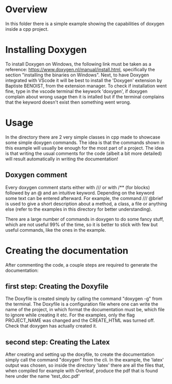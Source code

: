 # Overview
In this folder there is a simple example showing the capabilities of doxygen inside a cpp project.

# Installing Doxygen 
To install Doxygen on Windows, the following link must be taken as a reference: https://www.doxygen.nl/manual/install.html, specifically the section "installing the binaries on Windows".
Next, to have Doxygen integrated with VScode it will be best to install the 'Doxygen' extension by Baptiste BENOIST, from the extension manager.
To check if installation went fine, type in the vscode terminal the keywork 'doxygen', if doxygen complain about wrong usage then it is intalled but if the terminal complains that the keyword doesn't exist then something went wrong.

# Usage
In the directory there are 2 very simple classes in cpp made to showcase some simple doxygen commands. The idea is that the commands shown in this example will usually be enough for the most part of a project.
The idea is that writing the usual comments for the code (albeit a bit more detailed) will result automatically in writing the documentation!

## Doxygen comment
Every doxygen comment starts either with /// or with /** (for blocks) followed by an @ and an intuitive keyword. Depending on the keyword some text can be entered afterward.
For example, the command /// @brief is used to give a short description about a method, a class, a file or anything else (refer to the examples in this directory for better understanding).

There are a large number of commands in doxygen to do some fancy stuff, which are not useful 99% of the time, so it is better to stick with few but useful commands, like the ones in the example.

# Creating the documentation
After commenting the code, a couple steps are required to generate the documentation:

## first step: Creating the Doxyfile
The Doxyfile is created simply by calling the command "doxygen -g" from the terminal. The Doxyfile is a configuration file where one can write the name of the project, in which format the documentation must be, which file to ignore while creating it etc.
For the examples, only the flag PROJECT_NAME was changed and the CREATE_HTML was turned off. Check that doxygen has actually created it.

## second step: Creating the Latex
After creating and setting up the doxyfile, to create the documentation simply call the command "doxygen" from the cli. 
In the example, the 'latex' output was chosen, so inside the directory 'latex' there are all the files that, when compiled for example with Overleaf, produce the pdf that is found  here under the name 'test_doc.pdf' 
